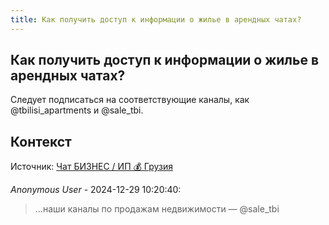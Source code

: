 ```yaml
---
title: Как получить доступ к информации о жилье в арендных чатах?
---
```


## Как получить доступ к информации о жилье в арендных чатах?

Следует подписаться на соответствующие каналы, как @tbilisi_apartments и @sale_tbi.

## Контекст

Источник: [Чат БИЗНЕС / ИП 💰 Грузия](https://t.me/ip_ge)

_Anonymous User_ - 2024-12-29 10:20:40:

> ...наши каналы по продажам недвижимости — @sale_tbi
